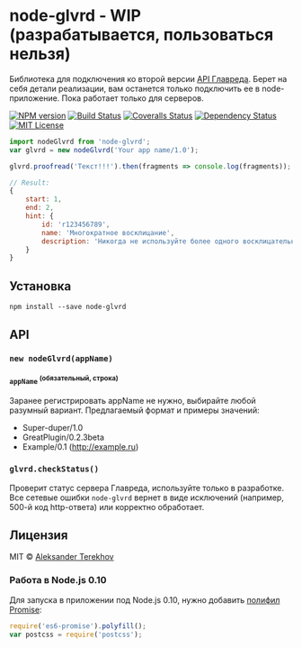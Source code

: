 # node-glvrd - WIP (разрабатывается, пользоваться нельзя)

Библиотека для подключения ко второй версии [API Главреда](https://glvrd.ru/api/). Берет на себя детали реализации, вам останется только подключить ее в node-приложение. Пока работает только для серверов.

[![NPM version][npm-image]][npm-url]
[![Build Status][travis-image]][travis-url]
[![Coveralls Status][coveralls-image]][coveralls-url]
[![Dependency Status][depstat-image]][depstat-url]
[![MIT License][license-image]][license-image]

```js
import nodeGlvrd from 'node-glvrd';
var glvrd = new nodeGlvrd('Your app name/1.0');

glvrd.proofread('Текст!!!').then(fragments => console.log(fragments));

// Result:
{
    start: 1,
    end: 2,
    hint: {
        id: 'r123456789',
        name: 'Многократное восклицание',
        description: 'Никогда не используйте более одного восклицательного знака подряд.'
    }
}
```


## Установка

    npm install --save node-glvrd

## API

### `new nodeGlvrd(appName)`

#### `appName` <sup>(обязательный, строка)</sup>

Заранее регистрировать appName не нужно, выбирайте любой разумный вариант. Предлагаемый формат и примеры значений:

* Super-duper/1.0
* GreatPlugin/0.2.3beta
* Example/0.1 (http://example.ru)

### `glvrd.checkStatus()`

Проверит статус сервера Главреда, используйте только в разработке. Все сетевые ошибки `node-glvrd` вернет в виде исключений (например, 500-й код http-ответа) или корректно обработает. 

## Лицензия

MIT © [Aleksander Terekhov](http://terales.info)

### Работа в Node.js 0.10

Для запуска в приложении под Node.js 0.10, нужно добавить [полифил Promise]:

```js
require('es6-promise').polyfill();
var postcss = require('postcss');
```

[полифил Promise]: https://github.com/jakearchibald/es6-promise

[npm-url]: https://npmjs.org/package/node-glvrd
[npm-image]: https://img.shields.io/npm/v/node-glvrd.svg?style=flat-square

[travis-url]: https://travis-ci.org/terales/node-glvrd
[travis-image]: https://img.shields.io/travis/terales/node-glvrd.svg?style=flat-square

[coveralls-url]: https://coveralls.io/r/terales/node-glvrd
[coveralls-image]: https://img.shields.io/coveralls/terales/node-glvrd.svg?style=flat-square

[depstat-url]: https://david-dm.org/terales/node-glvrd
[depstat-image]: https://david-dm.org/terales/node-glvrd.svg?style=flat-square

[license-image]: https://img.shields.io/badge/license-MIT-blue.svg

